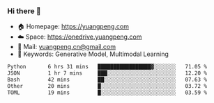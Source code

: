 ### Hi there 👋

- 🏠 Homepage: https://yuangpeng.com
- ☁️ Space: https://onedrive.yuangpeng.com
- 📧 Mail: yuangpeng.cn@gmail.com
- 🌅 Keywords: Generative Model, Multimodal Learning

<!--
**yuangpeng/yuangpeng** is a ✨ _special_ ✨ repository because its `README.md` (this file) appears on your GitHub profile.

Here are some ideas to get you started:

- 🔭 I’m currently working on ...
- 🌱 I’m currently learning ...
- 👯 I’m looking to collaborate on ...
- 🤔 I’m looking for help with ...
- 💬 Ask me about ...
- 📫 How to reach me: ...
- 😄 Pronouns: ...
- ⚡ Fun fact: ...
-->

<!--START_SECTION:waka-->

```txt
Python       6 hrs 31 mins   █████████████████▓░░░░░░░   71.05 %
JSON         1 hr 7 mins     ███░░░░░░░░░░░░░░░░░░░░░░   12.20 %
Bash         42 mins         ██░░░░░░░░░░░░░░░░░░░░░░░   07.63 %
Other        20 mins         █░░░░░░░░░░░░░░░░░░░░░░░░   03.72 %
TOML         19 mins         █░░░░░░░░░░░░░░░░░░░░░░░░   03.59 %
```

<!--END_SECTION:waka-->

